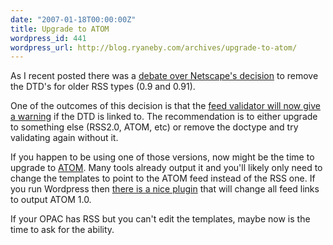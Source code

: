 ```yaml
---
date: "2007-01-18T00:00:00Z"
title: Upgrade to ATOM
wordpress_id: 441
wordpress_url: http://blog.ryaneby.com/archives/upgrade-to-atom/
---
```

As I recent posted there was a <a href="http://blog.netscape.com/2007/01/16/to-dtd-or-not-to-dtd/">debate over Netscape's decision</a> to remove the DTD's for older RSS types (0.9 and 0.91).

One of the outcomes of this decision is that the <a href="http://www.intertwingly.net/blog/2007/01/17/Use-of-RSS-DTDs-Deprecated">feed validator will now give a warning</a> if the DTD is linked to. The recommendation is to either upgrade to something else (RSS2.0, ATOM, etc) or remove the doctype and try validating again without it.

If you happen to be using one of those versions, now might be the time to upgrade to <a href="http://en.wikipedia.org/wiki/Atom_(standard)">ATOM</a>. Many tools already output it and you'll likely only need to change the templates to point to the ATOM feed instead of the RSS one. If you run Wordpress then <a href="http://benjamin.smedbergs.us/wordpress-atom-1.0/">there is a nice plugin</a> that will change all feed links to output ATOM 1.0. 

If your OPAC has RSS but you can't edit the templates, maybe now is the time to ask for the ability.
